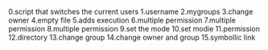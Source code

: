 0.script that switches the current users
1.username
2.mygroups
3.change owner
4.empty file
5.adds execution
6.multiple permission
7.multiple permission
8.multiple permission
9.set the mode
10.set modie
11.permission
12.directory
13.change group
14.change owner and group
15.symbollic link
